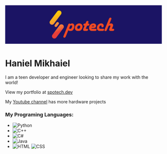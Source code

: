 # <img src="https://raw.githubusercontent.com/SpotechYT/SpotechYT/main/Spotech-Logo-Banner-Small.jpg">
# Haniel Mikhaiel

I am a teen developer and engineer looking to share my work with the world!

View my portfolio at [spotech.dev](spotech.dev)

My [Youtube channel](https://www.youtube.com/channel/UChdUd7-Si9OuBiD1_8KFcnQ) has more hardware projects

### My Programing Languages:
  * ![Python](https://img.shields.io/badge/%E2%80%8E-Python-yellow?logo=python&logoColor=white)
  * ![C++](https://img.shields.io/badge/%E2%80%8E-C%2B%2B-blue?logo=C%2B%2B&logoColor=white)
  * ![C#](https://img.shields.io/badge/%E2%80%8E-C%23-green?logo=C&logoColor=white)
  * ![Java](https://img.shields.io/badge/%E2%80%8E-Java-red?logo=iconjar&logoColor=white)
  * ![HTML](https://img.shields.io/badge/%E2%80%8E-HTML-%23E34F26?logo=html5&logoColor=white) ![CSS](https://img.shields.io/badge/%E2%80%8E-CSS-%231572B6?logo=css3&logoColor=white)
